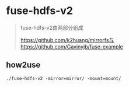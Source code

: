 # fuse-hdfs-v2

> fuse-hdfs-v2由两部分组成
>
> https://github.com/k2huang/mirrorfs与https://github.com/Gavinyjb/fuse-example

## how2use

```
./fuse-hdfs-v2 -mirror=mirror/ -mount=mount/
```


